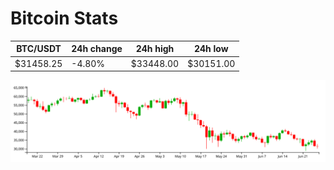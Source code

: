 # Bitcoin Stats

BTC/USDT|24h change|24h high|24h low|
|---|---|---|---|
|$31458.25|-4.80%|$33448.00|$30151.00|

<img src="./chart.svg">

